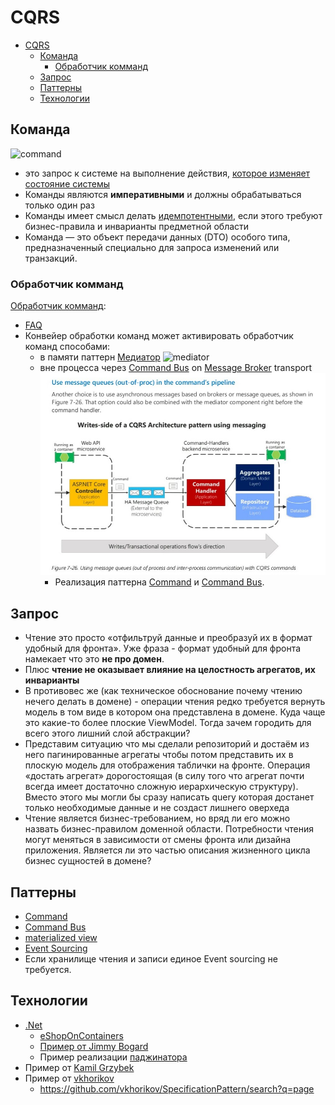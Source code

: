 # CQRS

- [CQRS](#cqrs)
	- [Команда](#команда)
		- [Обработчик комманд](#обработчик-комманд)
	- [Запрос](#запрос)
	- [Паттерны](#паттерны)
	- [Технологии](#технологии)

## Команда

![command](https://docs.microsoft.com/ru-ru/dotnet/architecture/microservices/microservice-ddd-cqrs-patterns/media/microservice-application-layer-implementation-web-api/high-level-writes-side.png)

- это запрос к системе на выполнение действия, [которое изменяет состояние системы](https://docs.microsoft.com/ru-ru/dotnet/architecture/microservices/microservice-ddd-cqrs-patterns/microservice-application-layer-implementation-web-api#implement-the-command-and-command-handler-patterns)
- Команды являются __императивными__ и должны обрабатываться только один раз
- Команды имеет смысл делать [идемпотентными](idempotent.md), если этого требуют бизнес-правила и инварианты предметной области
- Команда — это объект передачи данных (DTO) особого типа, предназначенный специально для запроса изменений или транзакций.

### Обработчик комманд

[Обработчик комманд](https://docs.microsoft.com/ru-ru/dotnet/architecture/microservices/microservice-ddd-cqrs-patterns/microservice-application-layer-implementation-web-api#the-command-handler-class):

- [FAQ](https://cqrs.nu/Faq/command-handlers)
- Конвейер обработки команд может активировать обработчик команд способами:
  - в памяти паттерн [Медиатор](https://docs.microsoft.com/ru-ru/dotnet/architecture/microservices/microservice-ddd-cqrs-patterns/microservice-application-layer-implementation-web-api#the-command-process-pipeline-how-to-trigger-a-command-handler)
	![mediator](https://docs.microsoft.com/ru-ru/dotnet/architecture/microservices/microservice-ddd-cqrs-patterns/media/microservice-application-layer-implementation-web-api/mediator-cqrs-microservice.png)
  - вне процесса через [Command Bus](command.bus.md) on [Message Broker](pattern.messagebroker.md) transport ![cqrs mq](../../img/arch/eda/cqrs.mq.jpg)
    - Реализация паттерна [Command](command.md) и [Command Bus](command.bus.md).

## Запрос

- Чтение это просто «отфильтруй данные и преобразуй их в формат удобный для фронта». Уже фраза - формат удобный для фронта намекает что это __не про домен__.
- Плюс __чтение не оказывает влияние на целостность агрегатов, их инварианты__ 
- В противовес же (как техническое обоснование почему чтению нечего делать в домене) - операции чтения редко требуется вернуть модель в том виде в котором она представлена в домене. Куда чаще это какие-то более плоские ViewModel. Тогда зачем городить для всего этого лишний слой абстракции?
- Представим ситуацию что мы сделали репозиторий и достаём из него пагинированные агрегаты чтобы потом представить их в плоскую модель для отображения таблички на фронте. Операция «достать агрегат» дорогостоящая (в силу того что агрегат почти всегда имеет достаточно сложную иерархическую структуру). Вместо этого мы могли бы сразу написать query которая достанет только необходимые данные и не создаст лишнего оверхеда
- Чтение является бизнес-требованием, но вряд ли его можно назвать бизнес-правилом доменной области. Потребности чтения могут меняться в зависимости от смены фронта или дизайна приложения. Является ли это частью описания жизненного цикла бизнес сущностей в домене?

## Паттерны

- [Command](command.md)
- [Command Bus](command.bus.md)
- [materialized view](https://learn.microsoft.com/ru-ru/azure/architecture/patterns/materialized-view)
- [Event Sourcing](event.sourcing.md)
- Если хранилище чтения и записи единое
Event sourcing не требуется.

## Технологии

- [.Net](https://github.com/heynickc/awesome-ddd#jvm-languages)
	- [eShopOnContainers](https://github.com/dotnet-architecture/eShopOnContainers/search?q=page)
	- [Пример от Jimmy Bogard](https://github.com/jbogard/ContosoUniversityDotNetCore-Pages/search?q=page)
	- Пример реализации [паджинатора](https://github.com/PacktPublishing/Hands-On-Domain-Driven-Design-with-.NET-Core/search?q=page)
- Пример от [Kamil Grzybek](https://github.com/kgrzybek/modular-monolith-with-ddd/search?q=page)
- Пример от [vkhorikov](https://github.com/vkhorikov/SpecPattern/search?q=page)
  - https://github.com/vkhorikov/SpecificationPattern/search?q=page
